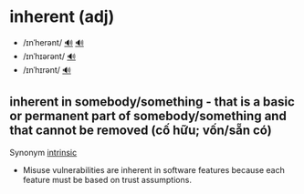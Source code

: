 # inherent (adj)

- /ɪnˈherənt/ [🔊](https://www.oxfordlearnersdictionaries.com/media/english/uk_pron/i/inh/inher/inherent__gb_2.mp3) [🔊](https://www.oxfordlearnersdictionaries.com/media/english/us_pron/i/inh/inher/inherent__us_2_rr.mp3)
- /ɪnˈhɪərənt/ [🔊](https://www.oxfordlearnersdictionaries.com/media/english/uk_pron/i/inh/inher/inherent__gb_1.mp3)
- /ɪnˈhɪrənt/ [🔊](https://www.oxfordlearnersdictionaries.com/media/english/us_pron/i/inh/inher/inherent__us_1_rr.mp3)

## inherent in somebody/something - that is a basic or permanent part of somebody/something and that cannot be removed (cố hữu; vốn/sẵn có)

Synonym [intrinsic](intrinsic-adj.md#belonging-to-or-part-of-the-real-nature-of-somethingsomebody-thuộc-về-bản-chất-bản-chất-thực-chất-bên-trong-nội-tại)

- Misuse vulnerabilities are inherent in software features because each feature must be based on trust assumptions.